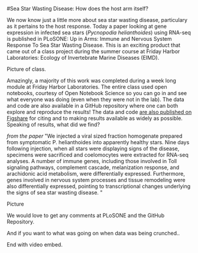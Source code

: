 #Sea Star Wasting Disease: How does the host arm itself?

We now know just a little more about sea star wasting disease, particulary as it pertains to the host response. Today a paper looking at gene expression in infected sea stars (_Pycnopodia helianthoides_) using RNA-seq is published in PLoSONE: Up in Arms: Immune and Nervous System Response To Sea Star Wasting Disease. This is an exciting product that came out of a class project during the summer course at Friday Harbor Laboratories: Ecology of Invertebrate Marine Diseases (EIMD). 

Picture of class. 

Amazingly, a majority of this work was completed during a week long module at Friday Harbor Laboratories. The entire class used open notebooks, courtesy of Open Notebook Science so you can go in and see what everyone was doing (even when they were not in the lab).  The data and code are also available in a GitHub repository where one can both explore and reproduce the results! The data and code [are also published on Figshare](http://dx.doi.org/10.6084/m9.figshare.1441384) for citing and to making results available as widely as possible. Speaking of results, what did we find?

_from the paper_
"We injected a viral sized fraction homogenate prepared from symptomatic P. helianthoides into apparently healthy stars. Nine days following injection, when all stars were displaying signs of the disease, specimens were sacrificed and coelomocytes were extracted for RNA-seq analyses. A number of immune genes, including those involved in Toll signaling pathways, complement cascade, melanization response, and arachidonic acid metabolism, were differentially expressed. Furthermore, genes involved in nervous system processes and tissue remodeling were also differentially expressed, pointing to transcriptional changes underlying the signs of sea star wasting disease. "

Picture 

We would love to get any comments at PLoSONE and the GitHub Repository. 

And if you want to what was going on when data was being crunched..

End with video embed. 